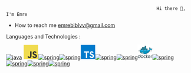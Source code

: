  	                                                         Hi there 👋, I'm Emre  
- How to reach me  [emreblblvv@gmail.com](emreblblvv@gmail.com) 
 
	
Languages and Technologies :
																																																																
[<img src='https://icon-library.com/images/icon-java/icon-java-6.jpg' alt='java' height='40'>](https://cdn.iconscout.com/icon/free/png-256/java-60-1174953.png)          [<img src='https://raw.githubusercontent.com/devicons/devicon/master/icons/javascript/javascript-original.svg' alt='javascript' height='40'>](https://cdn.iconscout.com/icon/free/png-256/java-60-1174953.png)[<img src='https://seeklogo.com/images/C/c-sharp-c-logo-02F17714BA-seeklogo.com.png' alt='spring' height='40'>](https://cdn.iconscout.com/icon/free/png-256/java-60-1174953.png)[<img src='https://cdn.jsdelivr.net/npm/simple-icons@3.0.1/icons/spring.svg' alt='spring' height='40'>](https://cdn.iconscout.com/icon/free/png-256/java-60-1174953.png)[<img src='https://raw.githubusercontent.com/devicons/devicon/master/icons/typescript/typescript-original.svg' alt='spring' height='40'>](https://cdn.iconscout.com/icon/free/png-256/java-60-1174953.png)[<img src='https://cdn3.iconfinder.com/data/icons/logos-and-brands-adobe/512/267_Python-512.png' alt='spring' height='40'>](https://cdn.iconscout.com/icon/free/png-256/java-60-1174953.png)[<img src='https://cdn.freebiesupply.com/logos/thumbs/2x/kotlin-1-logo.png' alt='spring' height='40'>](https://cdn.iconscout.com/icon/free/png-256/java-60-1174953.png)[<img src='https://raw.githubusercontent.com/devicons/devicon/master/icons/docker/docker-original-wordmark.svg' alt='spring' height='40'>](https://cdn.iconscout.com/icon/free/png-256/java-60-1174953.png)[<img src='https://cdn.iconscout.com/icon/free/png-256/aws-3215369-2673787.png' alt='spring' height='40'>](https://cdn.iconscout.com/icon/free/png-256/java-60-1174953.png)[<img src='https://cdn.jsdelivr.net/npm/simple-icons@3.0.1/icons/mysql.svg' alt='spring' height='40'>](https://cdn.iconscout.com/icon/free/png-256/java-60-1174953.png)[<img src='https://www.svgrepo.com/show/303229/microsoft-sql-server-logo.svg' alt='spring' height='40'>](https://cdn.iconscout.com/icon/free/png-256/java-60-1174953.png)[<img src='https://camo.githubusercontent.com/fbfcb9e3dc648adc93bef37c718db16c52f617ad055a26de6dc3c21865c3321d/68747470733a2f2f7777772e766563746f726c6f676f2e7a6f6e652f6c6f676f732f6769742d73636d2f6769742d73636d2d69636f6e2e737667' alt='spring' height='40'>](https://cdn.iconscout.com/icon/free/png-256/java-60-1174953.png)
 
 


